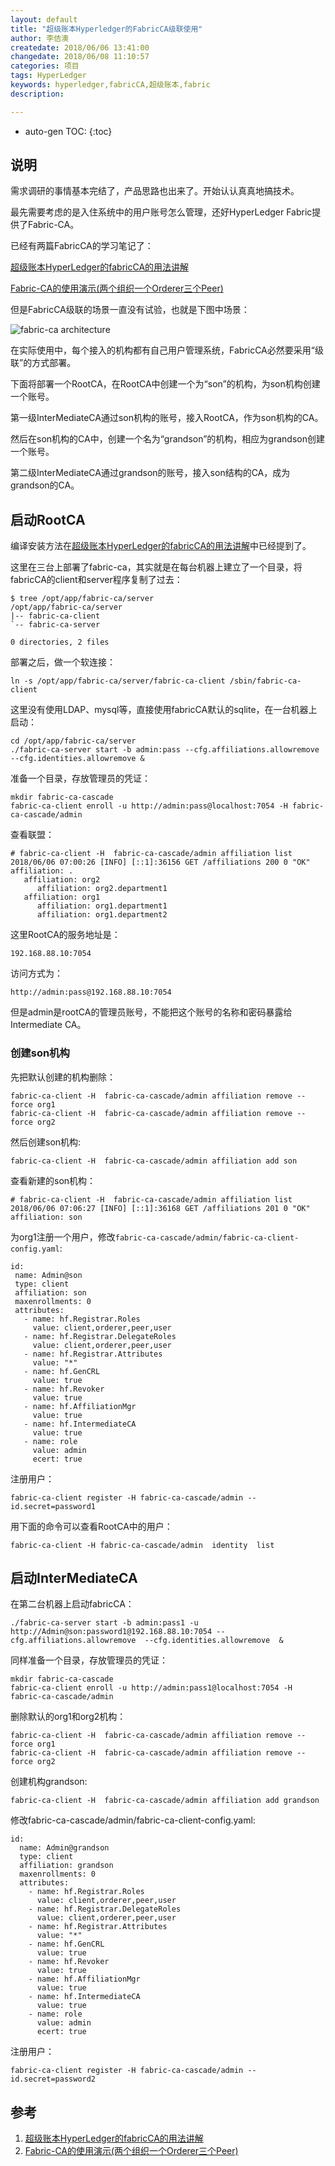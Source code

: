 ```yaml
---
layout: default
title: "超级账本Hyperledger的FabricCA级联使用"
author: 李佶澳
createdate: 2018/06/06 13:41:00
changedate: 2018/06/08 11:10:57
categories: 项目
tags: HyperLedger
keywords: hyperledger,fabricCA,超级账本,fabric
description: 

---
```


* auto-gen TOC:
{:toc}

## 说明

需求调研的事情基本完结了，产品思路也出来了。开始认认真真地搞技术。

最先需要考虑的是入住系统中的用户账号怎么管理，还好HyperLedger Fabric提供了Fabric-CA。

已经有两篇FabricCA的学习笔记了：

[超级账本HyperLedger的fabricCA的用法讲解][1]

[Fabric-CA的使用演示(两个组织一个Orderer三个Peer)][2]

但是FabricCA级联的场景一直没有试验，也就是下图中场景：

![fabric-ca architecture](https://hyperledger-fabric-ca.readthedocs.io/en/latest/_images/fabric-ca.png)

在实际使用中，每个接入的机构都有自己用户管理系统，FabricCA必然要采用“级联”的方式部署。

下面将部署一个RootCA，在RootCA中创建一个为“son”的机构，为son机构创建一个账号。

第一级InterMediateCA通过son机构的账号，接入RootCA，作为son机构的CA。

然后在son机构的CA中，创建一个名为“grandson”的机构，相应为grandson创建一个账号。

第二级InterMediateCA通过grandson的账号，接入son结构的CA，成为grandson的CA。

## 启动RootCA 

编译安装方法在[超级账本HyperLedger的fabricCA的用法讲解][1]中已经提到了。

这里在三台上部署了fabric-ca，其实就是在每台机器上建立了一个目录，将fabricCA的client和server程序复制了过去：

	$ tree /opt/app/fabric-ca/server
	/opt/app/fabric-ca/server
	|-- fabric-ca-client
	`-- fabric-ca-server
	
	0 directories, 2 files

部署之后，做一个软连接：

	ln -s /opt/app/fabric-ca/server/fabric-ca-client /sbin/fabric-ca-client

这里没有使用LDAP、mysql等，直接使用fabricCA默认的sqlite，在一台机器上启动：

	cd /opt/app/fabric-ca/server
	./fabric-ca-server start -b admin:pass --cfg.affiliations.allowremove  --cfg.identities.allowremove &

准备一个目录，存放管理员的凭证：

	mkdir fabric-ca-cascade
	fabric-ca-client enroll -u http://admin:pass@localhost:7054 -H fabric-ca-cascade/admin

查看联盟：

	# fabric-ca-client -H  fabric-ca-cascade/admin affiliation list
	2018/06/06 07:00:26 [INFO] [::1]:36156 GET /affiliations 200 0 "OK"
	affiliation: .
	   affiliation: org2
	      affiliation: org2.department1
	   affiliation: org1
	      affiliation: org1.department1
	      affiliation: org1.department2

这里RootCA的服务地址是：

	192.168.88.10:7054

访问方式为：

	http://admin:pass@192.168.88.10:7054

但是admin是rootCA的管理员账号，不能把这个账号的名称和密码暴露给Intermediate CA。

### 创建son机构

先把默认创建的机构删除：

	fabric-ca-client -H  fabric-ca-cascade/admin affiliation remove --force org1
	fabric-ca-client -H  fabric-ca-cascade/admin affiliation remove --force org2

然后创建son机构:

	fabric-ca-client -H  fabric-ca-cascade/admin affiliation add son

查看新建的son机构：

	# fabric-ca-client -H  fabric-ca-cascade/admin affiliation list
	2018/06/06 07:06:27 [INFO] [::1]:36168 GET /affiliations 201 0 "OK"
	affiliation: son

为org1注册一个用户，修改`fabric-ca-cascade/admin/fabric-ca-client-config.yaml`:

	id:
	 name: Admin@son
	 type: client
	 affiliation: son
	 maxenrollments: 0
	 attributes:
	   - name: hf.Registrar.Roles
	     value: client,orderer,peer,user
	   - name: hf.Registrar.DelegateRoles
	     value: client,orderer,peer,user
	   - name: hf.Registrar.Attributes
	     value: "*"
	   - name: hf.GenCRL
	     value: true
	   - name: hf.Revoker
	     value: true
	   - name: hf.AffiliationMgr
	     value: true
	   - name: hf.IntermediateCA
	     value: true
	   - name: role
	     value: admin
	     ecert: true

注册用户：

	fabric-ca-client register -H fabric-ca-cascade/admin --id.secret=password1

用下面的命令可以查看RootCA中的用户：

	fabric-ca-client -H fabric-ca-cascade/admin  identity  list

## 启动InterMediateCA

在第二台机器上启动fabricCA：

	./fabric-ca-server start -b admin:pass1 -u http://Admin@son:password1@192.168.88.10:7054 --cfg.affiliations.allowremove  --cfg.identities.allowremove  &

同样准备一个目录，存放管理员的凭证：

	mkdir fabric-ca-cascade
	fabric-ca-client enroll -u http://admin:pass1@localhost:7054 -H fabric-ca-cascade/admin

删除默认的org1和org2机构：

	fabric-ca-client -H  fabric-ca-cascade/admin affiliation remove --force org1
	fabric-ca-client -H  fabric-ca-cascade/admin affiliation remove --force org2

创建机构grandson:

	fabric-ca-client -H  fabric-ca-cascade/admin affiliation add grandson

修改fabric-ca-cascade/admin/fabric-ca-client-config.yaml: 

	id:
	  name: Admin@grandson
	  type: client
	  affiliation: grandson
	  maxenrollments: 0
	  attributes:
	    - name: hf.Registrar.Roles
	      value: client,orderer,peer,user
	    - name: hf.Registrar.DelegateRoles
	      value: client,orderer,peer,user
	    - name: hf.Registrar.Attributes
	      value: "*"
	    - name: hf.GenCRL
	      value: true
	    - name: hf.Revoker
	      value: true
	    - name: hf.AffiliationMgr
	      value: true
	    - name: hf.IntermediateCA
	      value: true
	    - name: role
	      value: admin
	      ecert: true

注册用户：

	fabric-ca-client register -H fabric-ca-cascade/admin --id.secret=password2

## 参考

1. [超级账本HyperLedger的fabricCA的用法讲解][1]
2. [Fabric-CA的使用演示(两个组织一个Orderer三个Peer)][2]

[1]: http://www.lijiaocn.com/%E9%A1%B9%E7%9B%AE/2018/04/27/hyperledger-fabric-ca-usage.html "超级账本HyperLedger的fabricCA的用法讲解" 
[2]: http://www.lijiaocn.com/%E9%A1%B9%E7%9B%AE/2018/05/04/fabric-ca-example.html  "超级账本HyperLedger视频教程：Fabric-CA的使用演示(两个组织一个Orderer三个Peer)" 
